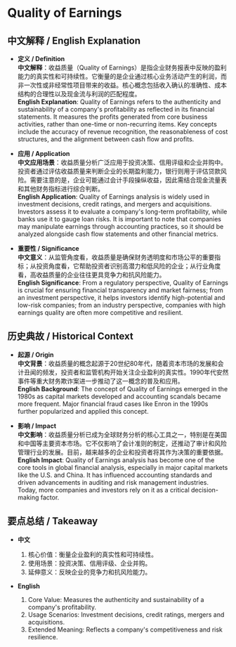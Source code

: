 # Quality of Earnings

## 中文解释 / English Explanation

* **定义 / Definition**  
  **中文解释**：收益质量（Quality of Earnings）是指企业财务报表中反映的盈利能力的真实性和可持续性。它衡量的是企业通过核心业务活动产生的利润，而非一次性或非经常性项目带来的收益。核心概念包括收入确认的准确性、成本结构的合理性以及现金流与利润的匹配程度。  
  **English Explanation**: Quality of Earnings refers to the authenticity and sustainability of a company's profitability as reflected in its financial statements. It measures the profits generated from core business activities, rather than one-time or non-recurring items. Key concepts include the accuracy of revenue recognition, the reasonableness of cost structures, and the alignment between cash flow and profits.

* **应用 / Application**  
  **中文应用场景**：收益质量分析广泛应用于投资决策、信用评级和企业并购中。投资者通过评估收益质量来判断企业的长期盈利能力，银行则用于评估贷款风险。需要注意的是，企业可能通过会计手段操纵收益，因此需结合现金流量表和其他财务指标进行综合判断。  
  **English Application**: Quality of Earnings analysis is widely used in investment decisions, credit ratings, and mergers and acquisitions. Investors assess it to evaluate a company's long-term profitability, while banks use it to gauge loan risks. It is important to note that companies may manipulate earnings through accounting practices, so it should be analyzed alongside cash flow statements and other financial metrics.

* **重要性 / Significance**  
  **中文意义**：从监管角度看，收益质量是确保财务透明度和市场公平的重要指标；从投资角度看，它帮助投资者识别高潜力和低风险的企业；从行业角度看，高收益质量的企业往往更具竞争力和抗风险能力。  
  **English Significance**: From a regulatory perspective, Quality of Earnings is crucial for ensuring financial transparency and market fairness; from an investment perspective, it helps investors identify high-potential and low-risk companies; from an industry perspective, companies with high earnings quality are often more competitive and resilient.

## 历史典故 / Historical Context

* **起源 / Origin**  
  **中文背景**：收益质量的概念起源于20世纪80年代，随着资本市场的发展和会计丑闻的频发，投资者和监管机构开始关注企业盈利的真实性。1990年代安然事件等重大财务欺诈案进一步推动了这一概念的普及和应用。  
  **English Background**: The concept of Quality of Earnings emerged in the 1980s as capital markets developed and accounting scandals became more frequent. Major financial fraud cases like Enron in the 1990s further popularized and applied this concept.

* **影响 / Impact**  
  **中文影响**：收益质量分析已成为全球财务分析的核心工具之一，特别是在美国和中国等主要资本市场。它不仅影响了会计准则的制定，还推动了审计和风险管理行业的发展。目前，越来越多的企业和投资者将其作为决策的重要依据。  
  **English Impact**: Quality of Earnings analysis has become one of the core tools in global financial analysis, especially in major capital markets like the U.S. and China. It has influenced accounting standards and driven advancements in auditing and risk management industries. Today, more companies and investors rely on it as a critical decision-making factor.

## 要点总结 / Takeaway

* **中文**  
  1. 核心价值：衡量企业盈利的真实性和可持续性。
  2. 使用场景：投资决策、信用评级、企业并购。
  3. 延伸意义：反映企业的竞争力和抗风险能力。

* **English**  
  1. Core Value: Measures the authenticity and sustainability of a company's profitability.
  2. Usage Scenarios: Investment decisions, credit ratings, mergers and acquisitions.
  3. Extended Meaning: Reflects a company's competitiveness and risk resilience.